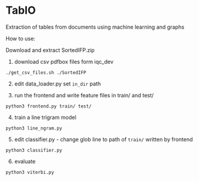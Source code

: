 # TabIO

Extraction of tables from documents using machine learning and graphs

How to use:

Download and extract SortedIFP.zip

1) download csv pdfbox files form iqc_dev

`./get_csv_files.sh ./SortedIFP`


2) edit data_loader.py set `in_dir` path

3) run the frontend and write feature files in train/ and test/

`python3 frontend.py train/ test/`


4) train a line trigram model

`python3 line_ngram.py`


5) edit classifier.py - change glob line to path of `train/` written by frontend

`python3 classifier.py`


6) evaluate

`python3 viterbi.py`
